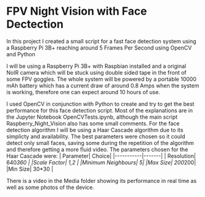# FPV Night Vision with Face Dectection
In this project I created a small script for a fast face detection system using a Raspberry Pi 3B+ reaching around 5 Frames Per Second using OpenCV and Python


I will be using a Raspberry Pi 3B+ with Raspbian installed and a original NoIR camera which will be stuck using double sided tape in the front of some FPV goggles.
The whole system will be powered by a portable 10000 mAh battery which has a current draw of around 0.8 Amps when the system is working, therefore one can expect around 10 hours of use.

I used OpenCV in conjunction with Python to create and try to get the best performance for this face detection script.
Most of the explanations are in the Jupyter Notebook OpenCVTests.ipynb, although the main script Raspberry_Night_Vision also has some small comments.
For the face detection algorithm I will be using a Haar Cascade algorithm due to its simplicty and availability. The best parameters were chosen so it could detect only small faces, saving some during the repetition of the algorithm and therefore getting a more fluid video.
The parameters chosen for the Haar Cascade were: 
| Parameter| Choice|
|-----------|-------|
| Resolution| 640*360 |
|Scale Factor| 1,2 |
|Minimum Neighbours| 5| 
|Max Size| 200*200| 
|Min Size| 30*30 |


There is a video in the Media folder showing its performance in real time as well as some photos of the device.